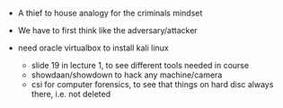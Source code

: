 - A thief to house analogy for the criminals mindset
- We have to first think like the adversary/attacker

- need oracle virtualbox to install kali linux
	- slide 19 in lecture 1, to see different tools needed in course
	- showdaan/showdown to hack any machine/camera
	- csi for computer forensics, to see that things on hard disc always there, i.e. not deleted